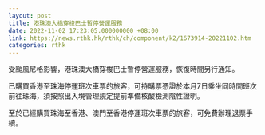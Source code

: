 ```yaml
---
layout: post
title: 港珠澳大橋穿梭巴士暫停營運服務
date: 2022-11-02 17:23:05.000000000 +08:00
link: https://news.rthk.hk/rthk/ch/component/k2/1673914-20221102.htm
categories: rthk
---
```


受颱風尼格影響，港珠澳大橋穿梭巴士暫停營運服務，恢復時間另行通知。

已購買香港至珠海停運班次車票的旅客，可持購票憑證於本月7日乘坐同時間班次前往珠海，須按照出入境管理規定提前準備核酸檢測陰性證明。

至於已經購買珠海至香港、澳門至香港停運班次車票的旅客，可免費辦理退票手續。
